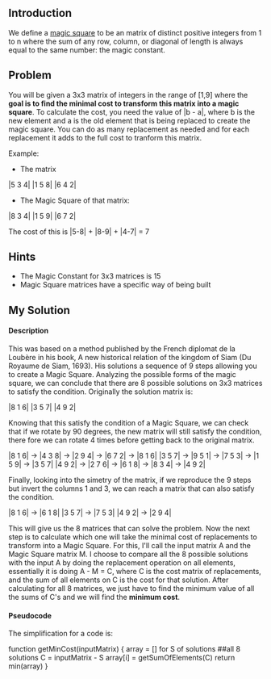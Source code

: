 ## Introduction

We define a [magic square](https://en.wikipedia.org/wiki/Magic_square) to be an matrix of distinct positive integers from 1 to n where the sum of any row, column, or diagonal of length  is always equal to the same number: the magic constant.

## Problem

You will be given a 3x3 matrix of integers in the range of [1,9] where the **goal is to find the minimal cost to transform this matrix into a magic square**. To calculate the cost, you need the value of |b - a|, where b is the new element and a is the old element that is being replaced to create the magic square. You can do as many replacement as needed and for each replacement it adds to the full cost to tranform this matrix.

Example:

* The matrix

|5 3 4|
|1 5 8|
|6 4 2|

* The Magic Square of that matrix:

|8 3 4|
|1 5 9|
|6 7 2|

The cost of this is |5-8| + |8-9| + |4-7| = 7

## Hints
* The Magic Constant for 3x3 matrices is 15
* Magic Square matrices have a specific way of being built

## My Solution

#### Description
This was based on a method published by the French diplomat de la Loubère in his book, A new historical relation of the kingdom of Siam (Du Royaume de Siam, 1693). His solutions a sequence of 9 steps allowing you to create a Magic Square. Analyzing the possible forms of the magic square, we can conclude that there are 8 possible solutions on 3x3 matrices to satisfy the condition. Originally the solution matrix is:

|8 1 6|
|3 5 7|
|4 9 2|

Knowing that this satisfy the condition of a Magic Square, we can check that if we rotate by 90 degrees, the new matrix will still satisfy the condition, there fore we can rotate 4 times before getting back to the original matrix.

|8 1 6| -> |4 3 8| -> |2 9 4| -> |6 7 2| -> |8 1 6|
|3 5 7| -> |9 5 1| -> |7 5 3| -> |1 5 9| -> |3 5 7|
|4 9 2| -> |2 7 6| -> |6 1 8| -> |8 3 4| -> |4 9 2|

Finally, looking into the simetry of the matrix, if we reproduce the 9 steps but invert the columns 1 and 3, we can reach a matrix that can also satisfy the condition.

|8 1 6| -> |6 1 8|
|3 5 7| -> |7 5 3|
|4 9 2| -> |2 9 4|

This will give us the 8 matrices that can solve the problem. Now the next step is to calculate which one will take the minimal cost of replacements to transform into a Magic Square. For this, I'll call the input matrix A and the Magic Square matrix M. I choose to compare all the 8 possible solutions with the input A by doing the replacement operation on all elements, essentially it is doing A - M = C, where C is the cost matrix of replacements, and the sum of all elements on C is the cost for that solution. After calculating for all 8 matrices, we just have to find the minimum value of all the sums of C's and we will find the **minimum cost**.

#### Pseudocode
The simplification for a code is:

function getMinCost(inputMatrix) {
    array = []
    for S of solutions ##all 8 solutions
        C = inputMatrix - S
        array[i] = getSumOfElements(C)
    return min(array)
}

